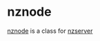 # nznode
[nznode](https://jebance.github.io/nznode/) is a class for [nzserver](https://jebance.github.io/nzserver/)
